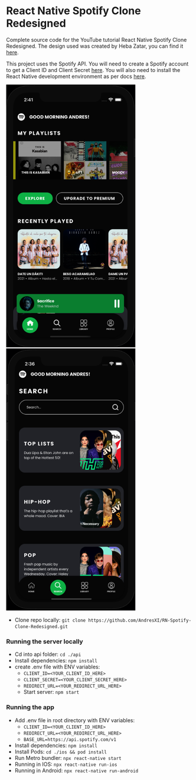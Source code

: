 # React Native Spotify Clone Redesigned

Complete source code for the YouTube tutorial React Native Spotify Clone Redesigned. The design used was created by Heba Zatar, you can find it [here](https://www.behance.net/gallery/110213585/SPOTIFY-REDESIGN-UIUX-DESIGN-FREE?tracking_source=).

This project uses the Spotify API. You will need to create a Spotify account to get a Client ID and Client Secret [here](https://developer.spotify.com/dashboard/). You will also need to install the React Native development environment as per docs [here](https://reactnative.dev/docs/0.65/environment-setup).

<!-- ![Home](./screenshots/home.png) ![search](./screenshots/search.png) ![search2](./screenshots/search2.png) ![library](./screenshots/library.png)
![profile](./screenshots/profile.png) ![player](./screenshots/track-player.png) ![artist](./screenshots/artist.png) -->
<img src="https://github.com/AndresXI/RN-Spotify-Clone-Redesigned/blob/main/screenshots/home.png?raw=true" width=350 />
<img src="https://github.com/AndresXI/RN-Spotify-Clone-Redesigned/blob/main/screenshots/search.png?raw=true" width=350 />

- Clone repo locally: `git clone https://github.com/AndresXI/RN-Spotify-Clone-Redesigned.git`

### Running the server locally

- Cd into api folder: `cd ./api`
- Install dependencies: `npm install`
- create .env file with ENV variables:
  - `CLIENT_ID=<YOUR_CLIENT_ID_HERE>`
  - `CLIENT_SECRET=<YOUR_CLIENT_SECRET_HERE>`
  - `REDIRECT_URL=<YOUR_REDIRECT_URL_HERE>`
  - Start server: `npm start`

### Running the app

- Add .env file in root directory with ENV variables:
  - `CLIENT_ID=<YOUR_CLIENT_ID_HERE>`
  - `REDIRECT_URL=<YOUR_REDIRECT_URL_HERE>`
  - `BASE_URL=https://api.spotify.com/v1`
- Install dependencies: `npm install`
- Install Pods: `cd ./ios && pod install`
- Run Metro bundler: `npx react-native start`
- Running in IOS: `npx react-native run-ios`
- Running in Android: `npx react-native run-android`
